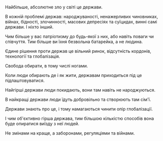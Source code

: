Найбільше, абсолютне зло у світі це держави.

В кожній проблемі держав: народжуваності, ненажерливих чиновниках, війнах, бідності, злочинності, масових депресіях та суїцидах, винні самі держави.
І ніхто інший.

Чим більше у вас патріотизму до будь-якої з них, або навіть поваги чи співчуття.
Тим більше ви їхня безвольна батарейка, а не людина.

Єдине рішення проти держав це вільний ринок, відсутність кордонів, технології та глобалізація.

Свобода обирати, в тому числі ногами.

Коли люди обирають де і як жити, державам приходиться під це підлаштовуватися.

Найгірші держави люди покидають, вони там навіть не народжуються.

В найкращі держави люди їдуть добровільно та створюють там сім'ї.

Держави знають про це, і тому намагаються чинити опір глобалізації.

І чим об'єктивно гірша держава, тим більшою кількістю способів вона буде опиратися виїзду з неї людей.

Не змінами на краще, а заборонами, регуляціями та війнами.
